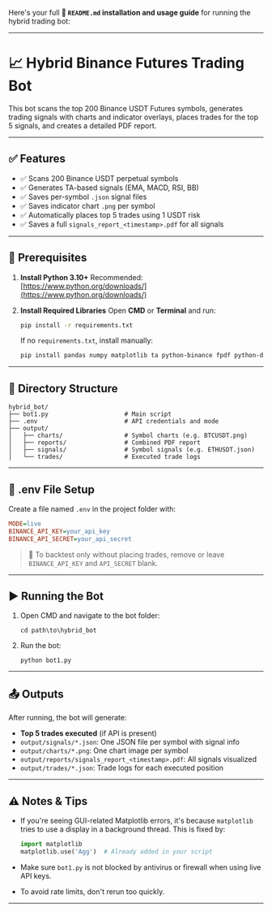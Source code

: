 Here's your full **📘 `README.md` installation and usage guide** for running the hybrid trading bot:

---

# 📈 Hybrid Binance Futures Trading Bot

This bot scans the top 200 Binance USDT Futures symbols, generates trading signals with charts and indicator overlays, places trades for the top 5 signals, and creates a detailed PDF report.

---

## ✅ Features

* ✅ Scans 200 Binance USDT perpetual symbols
* ✅ Generates TA-based signals (EMA, MACD, RSI, BB)
* ✅ Saves per-symbol `.json` signal files
* ✅ Saves indicator chart `.png` per symbol
* ✅ Automatically places top 5 trades using 1 USDT risk
* ✅ Saves a full `signals_report_<timestamp>.pdf` for all signals

---

## 🧰 Prerequisites

1. **Install Python 3.10+**
   Recommended: [https://www.python.org/downloads/](https://www.python.org/downloads/)

2. **Install Required Libraries**
   Open **CMD** or **Terminal** and run:

   ```bash
   pip install -r requirements.txt
   ```

   If no `requirements.txt`, install manually:

   ```bash
   pip install pandas numpy matplotlib ta python-binance fpdf python-dotenv
   ```

---

## 📁 Directory Structure

```text
hybrid_bot/
├── bot1.py                     # Main script
├── .env                        # API credentials and mode
├── output/
│   ├── charts/                 # Symbol charts (e.g. BTCUSDT.png)
│   ├── reports/                # Combined PDF report
│   ├── signals/                # Symbol signals (e.g. ETHUSDT.json)
│   └── trades/                 # Executed trade logs
```

---

## 🔐 .env File Setup

Create a file named `.env` in the project folder with:

```ini
MODE=live
BINANCE_API_KEY=your_api_key
BINANCE_API_SECRET=your_api_secret
```

> 🧪 To backtest only without placing trades, remove or leave `BINANCE_API_KEY` and `API_SECRET` blank.

---

## ▶️ Running the Bot

1. Open CMD and navigate to the bot folder:

   ```
   cd path\to\hybrid_bot
   ```

2. Run the bot:

   ```
   python bot1.py
   ```

---

## 📤 Outputs

After running, the bot will generate:

* **Top 5 trades executed** (if API is present)
* `output/signals/*.json`: One JSON file per symbol with signal info
* `output/charts/*.png`: One chart image per symbol
* `output/reports/signals_report_<timestamp>.pdf`: All signals visualized
* `output/trades/*.json`: Trade logs for each executed position

---

## ⚠️ Notes & Tips

* If you're seeing GUI-related Matplotlib errors, it's because `matplotlib` tries to use a display in a background thread. This is fixed by:

  ```python
  import matplotlib
  matplotlib.use('Agg')  # Already added in your script
  ```

* Make sure `bot1.py` is not blocked by antivirus or firewall when using live API keys.

* To avoid rate limits, don't rerun too quickly.

---



